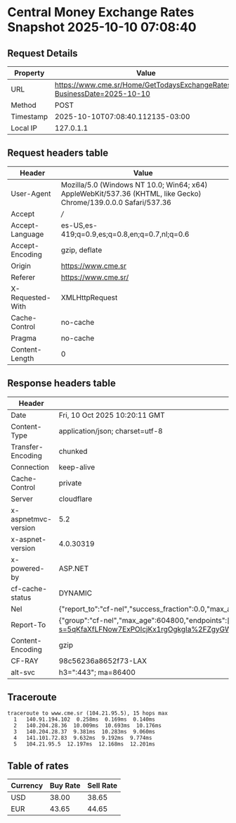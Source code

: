 # Central Money Exchange Rates Snapshot 2025-10-10 07:08:40
## Request Details

| Property | Value |
|----------|-------|
| URL | https://www.cme.sr/Home/GetTodaysExchangeRates/?BusinessDate=2025-10-10 |
| Method | POST |
| Timestamp | 2025-10-10T07:08:40.112135-03:00 |
| Local IP | 127.0.1.1 |
    
## Request headers table

| Header | Value |
|--------|-------|
| User-Agent | Mozilla/5.0 (Windows NT 10.0; Win64; x64) AppleWebKit/537.36 (KHTML, like Gecko) Chrome/139.0.0.0 Safari/537.36 |
| Accept | */* |
| Accept-Language | es-US,es-419;q=0.9,es;q=0.8,en;q=0.7,nl;q=0.6 |
| Accept-Encoding | gzip, deflate |
| Origin | https://www.cme.sr |
| Referer | https://www.cme.sr/ |
| X-Requested-With | XMLHttpRequest |
| Cache-Control | no-cache |
| Pragma | no-cache |
| Content-Length | 0 |

    
## Response headers table
| Header | Value |
|--------|-------|
| Date | Fri, 10 Oct 2025 10:20:11 GMT |
| Content-Type | application/json; charset=utf-8 |
| Transfer-Encoding | chunked |
| Connection | keep-alive |
| Cache-Control | private |
| Server | cloudflare |
| x-aspnetmvc-version | 5.2 |
| x-aspnet-version | 4.0.30319 |
| x-powered-by | ASP.NET |
| cf-cache-status | DYNAMIC |
| Nel | {"report_to":"cf-nel","success_fraction":0.0,"max_age":604800} |
| Report-To | {"group":"cf-nel","max_age":604800,"endpoints":[{"url":"https://a.nel.cloudflare.com/report/v4?s=5qKfaXfLFNow7ExPOIcjKx1rgOgkgIa%2FZgyGWhTFTT5CAwGXi5ET9EuoRVbsFZ%2BWmtgiXB7lua184lXXZ481OOahQyMDdhVW2kg%3D"}]} |
| Content-Encoding | gzip |
| CF-RAY | 98c56236a8652f73-LAX |
| alt-svc | h3=":443"; ma=86400 |

## Traceroute 

```
traceroute to www.cme.sr (104.21.95.5), 15 hops max
  1   140.91.194.102  0.258ms  0.169ms  0.140ms 
  2   140.204.28.36  10.009ms  10.693ms  10.176ms 
  3   140.204.28.37  9.381ms  10.283ms  9.060ms 
  4   141.101.72.83  9.632ms  9.192ms  9.774ms 
  5   104.21.95.5  12.197ms  12.168ms  12.201ms 

```


## Table of rates

| Currency | Buy Rate | Sell Rate |
|----------|----------|-----------|
| USD | 38.00 | 38.65 |
| EUR | 43.65 | 44.65 |
